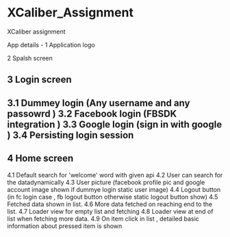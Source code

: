 # XCaliber_Assignment
XCaliber assignment

App details - 
1 Application logo

2 Spalsh screen

3 Login screen
---------------
3.1 Dummey login (Any username and any passowrd )
3.2 Facebook login (FBSDK integration )
3.3 Google login (sign in with google )
3.4 Persisting login session 
---------------

4 Home screen 
--------------
4.1 Default search for  'welcome' word with given api
4.2 User can search for the datadynamically
4.3 User picture (facebook profile pic and google account image shown if dummye login static user image)
4.4 Logout button (in fc login case , fb logout button otherwise static logout button show)
4.5 Fetched data shown in list.
4.6 More data fetched on reaching end to the list.
4.7 Loader view for empty list and fetching
4.8 Loader view at end of list when fetching more data.
4.9 On item click in list , detailed basic information about pressed item is shown 

